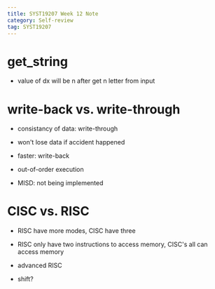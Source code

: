 ```yaml
---
title: SYST19207 Week 12 Note
category: Self-review
tag: SYST19207
---
```

# get_string
* value of dx will be n after get n letter from input

# write-back vs. write-through
* consistancy of data: write-through
- won't lose data if accident happened
* faster: write-back

* out-of-order execution

* MISD: not being implemented

# CISC vs. RISC
* RISC have more modes, CISC have three
* RISC only have two instructions to access memory, CISC's all can access memory

* advanced RISC
- shift?